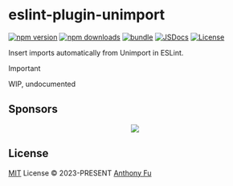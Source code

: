 # eslint-plugin-unimport

[![npm version][npm-version-src]][npm-version-href]
[![npm downloads][npm-downloads-src]][npm-downloads-href]
[![bundle][bundle-src]][bundle-href]
[![JSDocs][jsdocs-src]][jsdocs-href]
[![License][license-src]][license-href]

Insert imports automatically from Unimport in ESLint.

> [!IMPORTANT]
> WIP, undocumented

## Sponsors

<p align="center">
  <a href="https://cdn.jsdelivr.net/gh/antfu/static/sponsors.svg">
    <img src='https://cdn.jsdelivr.net/gh/antfu/static/sponsors.svg'/>
  </a>
</p>

## License

[MIT](./LICENSE) License © 2023-PRESENT [Anthony Fu](https://github.com/antfu)

<!-- Badges -->

[npm-version-src]: https://img.shields.io/npm/v/eslint-plugin-unimport?style=flat&colorA=080f12&colorB=1fa669
[npm-version-href]: https://npmjs.com/package/eslint-plugin-unimport
[npm-downloads-src]: https://img.shields.io/npm/dm/eslint-plugin-unimport?style=flat&colorA=080f12&colorB=1fa669
[npm-downloads-href]: https://npmjs.com/package/eslint-plugin-unimport
[bundle-src]: https://img.shields.io/bundlephobia/minzip/eslint-plugin-unimport?style=flat&colorA=080f12&colorB=1fa669&label=minzip
[bundle-href]: https://bundlephobia.com/result?p=eslint-plugin-unimport
[license-src]: https://img.shields.io/github/license/antfu/eslint-plugin-unimport.svg?style=flat&colorA=080f12&colorB=1fa669
[license-href]: https://github.com/antfu/eslint-plugin-unimport/blob/main/LICENSE
[jsdocs-src]: https://img.shields.io/badge/jsdocs-reference-080f12?style=flat&colorA=080f12&colorB=1fa669
[jsdocs-href]: https://www.jsdocs.io/package/eslint-plugin-unimport
